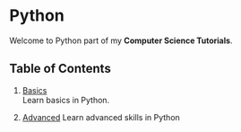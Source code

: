 # Python

Welcome to Python part of my **Computer Science Tutorials**.

## Table of Contents

1. [Basics](basics)  
   Learn basics in Python.

2. [Advanced](advanced)
   Learn advanced skills in Python